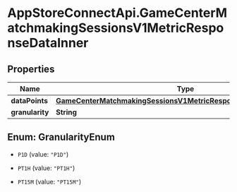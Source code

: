 # AppStoreConnectApi.GameCenterMatchmakingSessionsV1MetricResponseDataInner

## Properties

Name | Type | Description | Notes
------------ | ------------- | ------------- | -------------
**dataPoints** | [**GameCenterMatchmakingSessionsV1MetricResponseDataInnerDataPoints**](GameCenterMatchmakingSessionsV1MetricResponseDataInnerDataPoints.md) |  | [optional] 
**granularity** | **String** |  | [optional] 



## Enum: GranularityEnum


* `P1D` (value: `"P1D"`)

* `PT1H` (value: `"PT1H"`)

* `PT15M` (value: `"PT15M"`)




